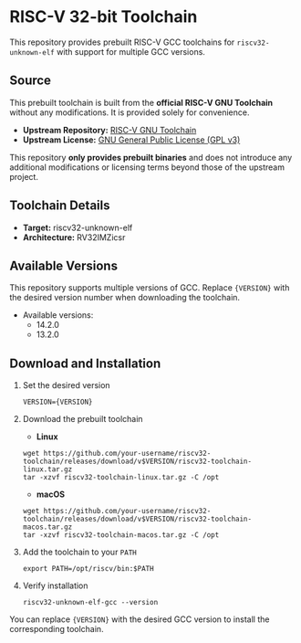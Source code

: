 # RISC-V 32-bit Toolchain

This repository provides prebuilt RISC-V GCC toolchains for `riscv32-unknown-elf` with support for multiple GCC versions.

## Source  
This prebuilt toolchain is built from the **official RISC-V GNU Toolchain** without any modifications. It is provided solely for convenience.  

- **Upstream Repository:** [RISC-V GNU Toolchain](https://github.com/riscv-collab/riscv-gnu-toolchain)  
- **Upstream License:** [GNU General Public License (GPL v3)](https://www.gnu.org/licenses/gpl-3.0.html)  

This repository **only provides prebuilt binaries** and does not introduce any additional modifications or licensing terms beyond those of the upstream project.

## Toolchain Details
- **Target:** riscv32-unknown-elf
- **Architecture:** RV32IMZicsr

## Available Versions
This repository supports multiple versions of GCC. Replace `{VERSION}` with the desired version number when downloading the toolchain.

- Available versions:
  - 14.2.0
  - 13.2.0

## Download and Installation

1. Set the desired version
   ```
   VERSION={VERSION}
   ```

2. Download the prebuilt toolchain
    - **Linux**
    ```
    wget https://github.com/your-username/riscv32-toolchain/releases/download/v$VERSION/riscv32-toolchain-linux.tar.gz
    tar -xzvf riscv32-toolchain-linux.tar.gz -C /opt
    ```
    - **macOS**
    ```
    wget https://github.com/your-username/riscv32-toolchain/releases/download/v$VERSION/riscv32-toolchain-macos.tar.gz
    tar -xzvf riscv32-toolchain-macos.tar.gz -C /opt
    ```  
3. Add the toolchain to your `PATH`
   ```
   export PATH=/opt/riscv/bin:$PATH
   ```
4. Verify installation
   ```
   riscv32-unknown-elf-gcc --version
   ```

You can replace `{VERSION}` with the desired GCC version to install the corresponding toolchain.